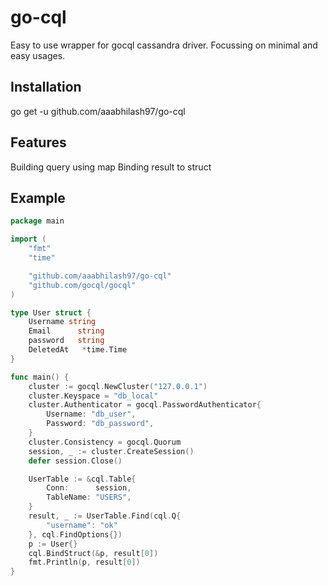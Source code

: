 # go-cql

Easy to use wrapper for gocql cassandra driver. Focussing on minimal and easy usages.

## Installation

go get -u github.com/aaabhilash97/go-cql

## Features

Building query using map
Binding result to struct

## Example

```go
package main

import (
	"fmt"
	"time"

	"github.com/aaabhilash97/go-cql"
	"github.com/gocql/gocql"
)

type User struct {
	Username string
	Email      string
	password   string
	DeletedAt   *time.Time
}

func main() {
	cluster := gocql.NewCluster("127.0.0.1")
	cluster.Keyspace = "db_local"
	cluster.Authenticator = gocql.PasswordAuthenticator{
		Username: "db_user",
		Password: "db_password",
	}
	cluster.Consistency = gocql.Quorum
	session, _ := cluster.CreateSession()
	defer session.Close()

	UserTable := &cql.Table{
		Conn:      session,
		TableName: "USERS",
	}
	result, _ := UserTable.Find(cql.Q{
		"username": "ok"
	}, cql.FindOptions{})
	p := User{}
	cql.BindStruct(&p, result[0])
	fmt.Println(p, result[0])
}

```